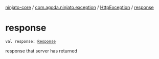 [ninjato-core](../../index.md) / [com.agoda.ninjato.exception](../index.md) / [HttpException](index.md) / [response](./response.md)

# response

`val response: `[`Response`](../../com.agoda.ninjato.http/-response/index.md)

response that server has returned

